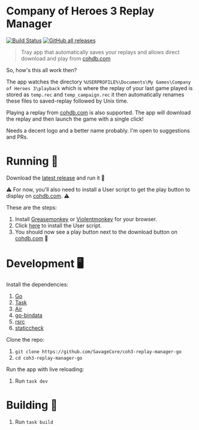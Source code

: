 # Company of Heroes 3 Replay Manager

[![Build Status](https://github.com/SavageCore/coh3-replay-manager-go/actions/workflows/ci.yml/badge.svg?style=for-the-badge)](https://github.com/SavageCore/coh3-replay-manager-go/actions/workflows/ci.yml)
[![GitHub all releases](https://img.shields.io/github/downloads/SavageCore/coh3-replay-manager-go/total?style=flat)](https://github.com/SavageCore/coh3-replay-manager-go/releases/latest)

> Tray app that automatically saves your replays and allows direct download and
> play from [cohdb.com](https://cohdb.com/)

So, how's this all work then?

The app watches the directory
`%USERPROFILE%\Documents\My Games\Company of Heroes 3\playback` which is where
the replay of your last game played is stored as `temp.rec` and
`temp_campaign.rec` it then automatically renames these files to saved-replay
followed by Unix time.

Playing a replay from [cohdb.com](https://cohdb.com/) is also supported. The app
will download the replay and then launch the game with a single click!

Needs a decent logo and a better name probably. I'm open to suggestions and PRs.

# Running 🏃

Download the
[latest release](https://github.com/SavageCore/coh3-replay-manager-go/releases/latest)
and run it 🚀

⚠️ For now, you'll also need to install a User script to get the play button to
display on [cohdb.com](https://cohdb.com/). ⚠️

These are the steps:

1. Install [Greasemonkey](https://www.greasespot.net/) or
   [Violentmonkey](https://violentmonkey.github.io/get-it/) for your browser.
2. Click
   [here](https://cdn.jsdelivr.net/gh/SavageCore/coh3-replay-manager-go/userscript/src/coh3-replay-manager-go.user.js)
   to install the User script.
3. You should now see a play button next to the download button on
   [cohdb.com](https://cohdb.com/) 🎉

# Development 🖥️

Install the dependencies:

1. [Go](https://go.dev/doc/install)
1. [Task](https://taskfile.dev/)
1. [Air](https://github.com/cosmtrek/air)
1. [go-bindata](https://github.com/go-bindata/go-bindata)
1. [rsrc](https://github.com/akavel/rsrc)
1. [staticcheck](https://staticcheck.io/docs/getting-started/)

Clone the repo:

1. `git clone https://github.com/SavageCore/coh3-replay-manager-go`
1. `cd coh3-replay-manager-go`

Run the app with live reloading:

1. Run `task dev`

# Building 🚧

1. Run `task build`
